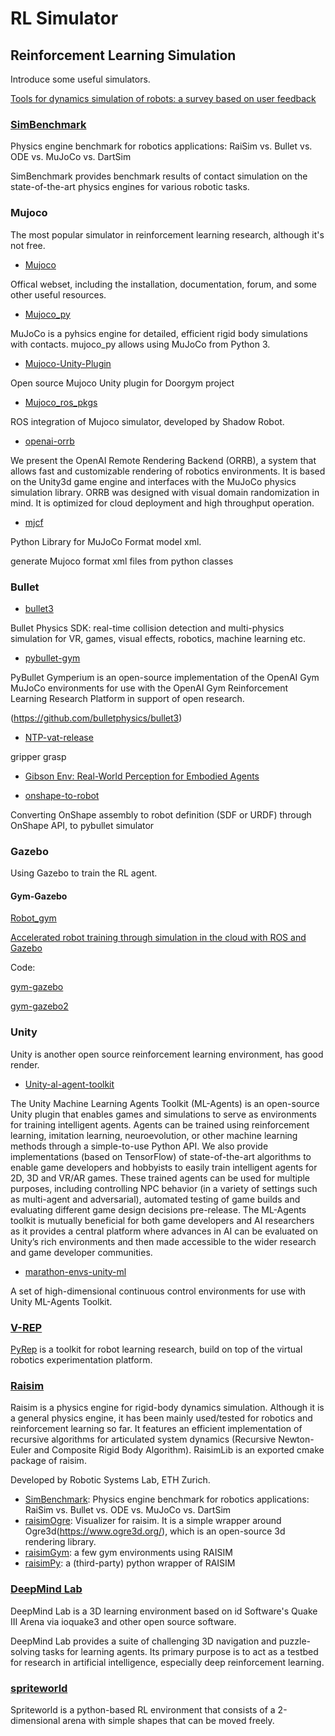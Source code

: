 # RL Simulator


## Reinforcement Learning Simulation

Introduce some useful simulators.

[Tools for dynamics simulation of robots: a survey based on user feedback](https://arxiv.org/pdf/1402.7050.pdf)

### [SimBenchmark](https://leggedrobotics.github.io/SimBenchmark/)

Physics engine benchmark for robotics applications: RaiSim vs. Bullet vs. ODE vs. MuJoCo vs. DartSim

SimBenchmark provides benchmark results of contact simulation on the state-of-the-art physics engines for various robotic tasks.

### Mujoco

The most popular simulator in reinforcement learning research, although it's not free.

- [Mujoco](http://www.mujoco.org/)

Offical webset, including the installation, documentation, forum, and some other useful resources.

- [Mujoco_py](https://github.com/openai/mujoco-py)

MuJoCo is a pyhsics engine for detailed, efficient rigid body simulations with contacts. mujoco_py allows using MuJoCo from Python 3.

- [Mujoco-Unity-Plugin](https://github.com/PSVL/Mujoco-Unity-Plugin)

Open source Mujoco Unity plugin for Doorgym project

- [Mujoco_ros_pkgs](https://github.com/shadow-robot/mujoco_ros_pkgs)
  
ROS integration of Mujoco simulator, developed by Shadow Robot.

- [openai-orrb](https://github.com/openai/orrb)

We present the OpenAI Remote Rendering Backend (ORRB), a system that allows fast  and customizable rendering  of robotics  environments.   It is based  on the Unity3d game engine and interfaces with the MuJoCo physics simulation library.  ORRB was designed with visual domain randomization in mind.  It is optimized for cloud deployment and high throughput operation. 

- [mjcf](https://github.com/iandanforth/mjcf)

Python Library for MuJoCo Format model xml.

generate Mujoco format xml files from python classes

### Bullet

- [bullet3](http://bulletphysics.org)

Bullet Physics SDK: real-time collision detection and multi-physics simulation for VR, games, visual effects, robotics, machine learning etc.

- [pybullet-gym](https://github.com/benelot/pybullet-gym)

PyBullet Gymperium is an open-source implementation of the OpenAI Gym MuJoCo environments for use with the OpenAI Gym Reinforcement Learning Research Platform in support of open research.

(https://github.com/bulletphysics/bullet3)

- [NTP-vat-release](https://github.com/StanfordVL/NTP-vat-release)

gripper grasp

- [Gibson Env: Real-World Perception for Embodied Agents](https://github.com/StanfordVL/GibsonEnv)

- [onshape-to-robot](https://github.com/Rhoban/onshape-to-robot)

Converting OnShape assembly to robot definition (SDF or URDF) through OnShape API, to pybullet simulator

### Gazebo

Using Gazebo to train the RL agent.

#### Gym-Gazebo

[Robot_gym](https://arxiv.org/abs/1808.10369)

[Accelerated robot training through simulation in the cloud with ROS and Gazebo](https://medium.com/@vmayoral/accelerated-robot-training-through-simulation-in-the-cloud-with-ros-and-gazebo-bac6bc493520)

Code:

[gym-gazebo](https://github.com/erlerobot/gym-gazebo/)

[gym-gazebo2](https://github.com/AcutronicRobotics/gym-gazebo2)

### Unity

Unity is another open source reinforcement learning environment, has good render.

- [Unity-al-agent-toolkit](https://github.com/Unity-Technologies/ml-agents)

The Unity Machine Learning Agents Toolkit (ML-Agents) is an open-source Unity plugin that enables games and simulations to serve as environments for training intelligent agents. Agents can be trained using reinforcement learning, imitation learning, neuroevolution, or other machine learning methods through a simple-to-use Python API. We also provide implementations (based on TensorFlow) of state-of-the-art algorithms to enable game developers and hobbyists to easily train intelligent agents for 2D, 3D and VR/AR games. These trained agents can be used for multiple purposes, including controlling NPC behavior (in a variety of settings such as multi-agent and adversarial), automated testing of game builds and evaluating different game design decisions pre-release. The ML-Agents toolkit is mutually beneficial for both game developers and AI researchers as it provides a central platform where advances in AI can be evaluated on Unity’s rich environments and then made accessible to the wider research and game developer communities.

- [marathon-envs-unity-ml](https://github.com/Unity-Technologies/marathon-envs)

A set of high-dimensional continuous control environments for use with Unity ML-Agents Toolkit.

### [V-REP](http://www.coppeliarobotics.com/index.html)

[PyRep](https://github.com/stepjam/PyRep) is a toolkit for robot learning research, build on top of the virtual robotics experimentation platform.

### [Raisim](https://github.com/leggedrobotics/raisimLib)

Raisim is a physics engine for rigid-body dynamics simulation. Although it is a general physics engine, it has been mainly used/tested for robotics and reinforcement learning so far. It features an efficient implementation of recursive algorithms for articulated system dynamics (Recursive Newton-Euler and Composite Rigid Body Algorithm). RaisimLib is an exported cmake package of raisim.

Developed by Robotic Systems Lab, ETH Zurich.

- [SimBenchmark](https://leggedrobotics.github.io/SimBenchmark/): Physics engine benchmark for robotics applications: RaiSim vs. Bullet vs. ODE vs. MuJoCo vs. DartSim
- [raisimOgre](https://github.com/leggedrobotics/raisimOgre): Visualizer for raisim. It is a simple wrapper around Ogre3d(https://www.ogre3d.org/), which is an open-source 3d rendering library.
- [raisimGym](https://github.com/leggedrobotics/raisimGym): a few gym environments using RAISIM
- [raisimPy](https://github.com/robotlearn/raisimpy): a (third-party) python wrapper of RAISIM

### [DeepMind Lab](https://github.com/deepmind/lab)

DeepMind Lab is a 3D learning environment based on id Software's Quake III Arena via ioquake3 and other open source software.

DeepMind Lab provides a suite of challenging 3D navigation and puzzle-solving tasks for learning agents. Its primary purpose is to act as a testbed for research in artificial intelligence, especially deep reinforcement learning.

### [spriteworld](https://github.com/deepmind/spriteworld)

Spriteworld is a python-based RL environment that consists of a 2-dimensional arena with simple shapes that can be moved freely. 
